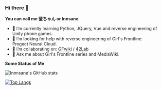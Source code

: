 ### Hi there 👋

**You can call me 莹ちゃん or Innsane**
- 🌱 I’m currently learning Python, JQuery, Vue and reverse engineering of Unity phone games.
- 🤔 I’m looking for help with reverse engineering of Girl's Frontline: Progect Neural Cloud.
- 👯 I’m collaborating on: [GFwiki](https://gfwiki.org/) / [42Lab](http://wiki.42lab.cloud/)
- 💬 Ask me about Girl's Frontline series and MediaWiki.


**Some Status of Me**

![Innnsane's GitHub stats](https://github-readme-stats.vercel.app/api?username=Innnsane&show_icons=true)

[![Top Langs](https://github-readme-stats.vercel.app/api/top-langs/?username=Innnsane&layout=compact)](https://github.com/Innnsane/github-readme-stats)
